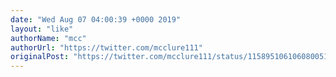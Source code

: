 ```yaml
---
date: "Wed Aug 07 04:00:39 +0000 2019"
layout: "like"
authorName: "mcc"
authorUrl: "https://twitter.com/mcclure111"
originalPost: "https://twitter.com/mcclure111/status/1158951061060800512"
---
```


